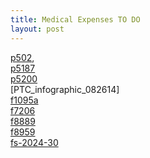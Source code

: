 ```yaml
---
title: Medical Expenses TO DO
layout: post
---
```


[p502](https://mcc-us.github.io/ea/pdf-2-md/p502--Medical-Dental-Expenses/),  
[p5187](assets/pdfs/p5187-2023--Affordable-Care-Act-What-You-Your-Family-Need-to-Know.pdf)  
[p5200](assets/pdfs/p5200--Affordable-Care-Act-What-Employers-Need-to-Know.pdf)  
[PTC_infographic_082614]  
[f1095a](assets/pdfs/f1095a-2024--Health-Insurance-Marketplace-Statement.pdf)   
[f7206](assets/pdfs/f7206--Self-Employed-Health-Insurance-Deduction.pdf)   
[f8889](assets/pdfs/f8889--Health-Savings-Accounts-HSAs.pdf)     
[f8959](assets/pdfs/f8959--Medicare-Tax.pdf)  
[fs-2024-30](assets/pdfs/fs-2024-30--September-2024.pdf)   
